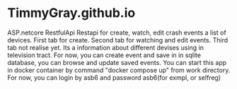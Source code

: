 # TimmyGray.github.io
ASP.netcore RestfulApi
Restapi for create, watch, edit crash events a list of devices.
First tab for create.
Second tab for watching and edit events.
Third tab not realise yet. Its a information about different devises using in television tract.
For now, you can create event and save in in sqlite database, you can browse and update saved events.
You can start this app in docker container by command "docker compose up" from work directory.
For now, you can login by asb6 and password asb6(for exmpl, or selfreg)

